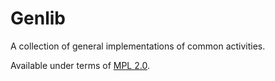 Genlib
======

A collection of general implementations of common activities.

Available under terms of [MPL 2.0](LICENSE).
